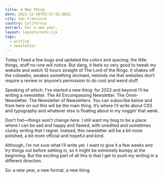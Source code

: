 ```yaml
---
title: A New Thing
date: 2021-12-30T03:57:55.882Z
city: San Francisco
country: California
extract: For a new year.
layout: layouts/note.njk
tags:
  - writing
  - newsletter
---
```


Today I fixed a few bugs and updated the colors and spacing; the little things, stuff no-one will notice. But dang, it feels so very good to tweak my website and watch 12 hours straight of The Lord of the Rings. It shakes off the cobwebs, awakes something dormant, reminds me that websites don’t require a review or anyone’s permission to do cool and weird stuff.

Speaking of which, I’ve started a new thing: for 2022 and beyond I’ll be writing a newsletter. The All Encompassing Newsletter. The Omni-Newsletter. The Newsletter of Newsletters. You can subscribe below and from here on out this will be the main thing. It’s where I’ll write about CSS and typography and whatever else is floating about in my noggin’ that week.

Don’t fret—things won’t change here. I still want my blog to be a place where I can be sad and happy and flawed, with unedited and sometimes clunky writing that I regret. Instead, this newsletter will be a bit more polished, a bit more official and hopeful and kind.

Although, I’m not sure what I’ll write yet. I want to give it a few weeks and try things out before settling in, so it might be extremely bumpy at the beginning. But the exciting part of all this is that I get to push my writing in a different direction.

So: a new year, a new format, a new thing.
